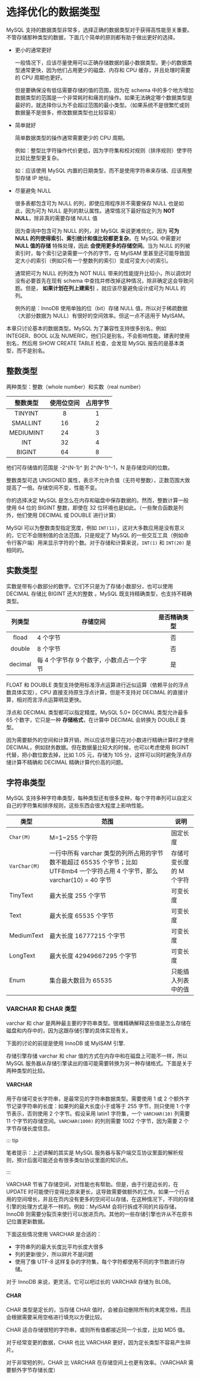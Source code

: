 # 选择优化的数据类型

MySQL 支持的数据类型非常多，选择正确的数据类型对于获得高性能至关重要。不管存储那种类型的数据，下面几个简单的原则都有助于做出更好的选择。

- 更小的通常更好

  一般情况下，应该尽量使用可以正确存储数据的最小数据类型。更小的数据类型通常更快，因为他们占用更少的磁盘、内存和 CPU 缓存，并且处理时需要的 CPU 周期也更好。

  但是要确保没有低估需要存储的值的范围，因为在 schema 中的多个地方增加数据类型的范围是一个非常耗时和痛苦的操作。如果无法确定哪个数据类型是最好的，就选择你认为不会超过范围的最小类型。（如果系统不是很繁忙或则数据量不是很多，修改数据类型也比较容易）

- 简单就好

  简单数据类型的操作通常需要更少的 CPU 周期。

  例如：整型比字符操作代价更低，因为字符集和校对规则（排序规则）使字符比较比整型更复杂。

  如：应该使用 MySQL 内置的日期类型，而不是使用字符串来存储、应该用整型存储 IP 地址。

- 尽量避免 NULL

  很多表都包含可为 NULL 的列，即使应用程序并不需要保存 NULL 也是如此，因为可为 NULL 是列的默认属性。通常情况下最好指定列为 **NOT NULL**，除非真的需要存储 NULL 值

  因为查询中包含可为 NULL 的列，对 MySQL 来说更难优化，因为 **可为 NULL 的列使得索引、索引统计和值比较都更复杂**。在 MySQL 中需要对 **NULL 值的存储** 特殊处理，因此 **会使用更多的存储空间**。当为 NULL 的列被索引时，每个索引记录需要一个外的字节，在 MyISAM 里甚至还可能导致固定大小的索引（例如只有一个整数列的索引）变成可变大小的索引。

  通常把可为 NULL 的列改为 NOT NULL 带来的性能提升比较小，所以调优时没有必要首先在现有 schema 中查找并修改掉这种情况，除非确定这会导致问题。但是， **如果计划在列上建索引** ，就应该尽量避免设计成可为 NULL 的列。

  例外的是：InnoDB 使用单独的位（bit）存储 NULL 值，所以对于稀疏数据（大部分数据为 NULL）有很好的空间效率。但这一点不适用于 MyISAM。



本章只讨论基本的数据类型。MySQL 为了兼容性支持很多别名，例如 INTEGER、BOOL 以及 NUMERIC，他们只是别名，不会影响性能。建表时使用别名，然后用 SHOW CREATE TABLE 检查，会发现 MySQL 报告的是基本类型，而不是别名。

## 整数类型

两种类型：整数（whole number）和实数（real number）

| 整数类型  | 使用位空间 | 占用字节 |
| :-------: | :--------: | :------: |
|  TINYINT  |     8      |    1     |
| SMALLINT  |     16     |    2     |
| MEDIUMINT |     24     |    3     |
|    INT    |     32     |    4     |
|  BIGINT   |     64     |    8     |

他们可存储值的范围是  -2^(N-1)^ 到 2^(N-1)^-1，N 是存储空间的位数。

整数类型可选 UNSIGNED 属性，表示不允许负值（无符号整数），正数范围大致提高了一倍。存储空间不变，性能不变。

你的选择决定 MySQL 是怎么在内存和磁盘中保存数据的。然而，整数计算一般使用 64 位的 BIGINT 整数，即使在 32 位环境也是如此。（一些聚合函数是列外，他们使用 DECIMAL 或 DOUBLE 进行计算）

MySQl 可以为整数类型指定宽度，例如 `INT(11)`，这对大多数应用是没有意义的，它它不会限制值的合法范围，只是规定了 MySQL 的一些交互工具（例如命令行客户端）用来显示字符的个数。对于存储和计算来说，`INT(1)` 和 `INT(20)` 是相同的。

## 实数类型

实数是带有小数部分的数字。它们不只是为了存储小数部分，也可以使用 DECIMAL 存储比 BIGINT 还大的整数 。MySQL 既支持精确类型，也支持不精确类型。

| 列类型  | 存储空间                                 | 是否精确类型 |
| :-----: | ---------------------------------------- | :----------: |
|  fload  | 4 个字节                                 |      否      |
| double  | 8 个字节                                 |      否      |
| decimal | 每 4 个字节存 9 个数字，小数点占一个字节 |      是      |

FLOAT 和 DOUBLE 类型支持使用标准浮点运算进行近似运算（依赖平台的浮点数具体实现），CPU 直接支持原生浮点计算，但是不支持对 DECIMAL 的直接计算，相对而言浮点运算明显更快。

浮点和 DECIMAL 类型都可以指定精度。MySQL 5.0+ DECIMAL 类型允许最多 65 个数字，它只是一种 **存储格式**，在计算中 DECIMAL 会转换为 DOUBLE 类型。

因为需要额外的空间和计算开销，所以应该尽量只在对小数进行精确计算时才使用 DECIMAL，例如财务数据。但在数据量比较大的时候，也可以考虑使用 BIGINT 代替，把小数位数去掉，比如 1.05 元，存储为 105 分，这样可以同时避免浮点存储计算不精确和 DECIMAL 精确计算代价高的问题。

## 字符串类型

MySQL 支持多种字符串类型，每种类型还有很多变种，每个字符串列可以自定义自己的字符集和排序规则，这些东西会很大程度上影响性能。

| 类型         | 范围                                                         | 说明                    |
| ------------ | ------------------------------------------------------------ | ----------------------- |
| `Char(M)`    | M=1~255 个字符                                               | 固定长度                |
| `VarChar(M)` | 一行中所有 varchar 类型的列所占用的字节数不能超过 65535 个字节；比如 UTF8mb4 一个字符占用 4 个字节，那么 varchar(10) = 40 字节 | 存储可变长度的 M 个字符 |
| TinyText     | 最大长度 255 个字节                                          | 可变长度                |
| Text         | 最大长度 65535 个字节                                        | 可变长度                |
| MediumText   | 最大长度 16777215 个字节                                     | 可变长度                |
| LongText     | 最大长度 42949667295 个字节                                  | 可变长度                |
| Enum         | 集合最大数目为 65535                                         | 只能插入列表中的值      |

### VARCHAR 和 CHAR 类型

varchar 和 char 是两种最主要的字符串类型。很难精确解释这些值是怎么存储在磁盘和内存中的，因为这跟存储引擎的具体实现有关。

下面的讨论的前提是使用 InnoDB 或 MyISAM 引擎.

存储引擎存储 varchar 和 char 值的方式在内存中和在磁盘上可能不一样，所以 MySQL 服务器从存储引擎读出的值可能需要转换为另一种存储格式。下面是关于两种类型的比较。

#### VARCHAR

用于存储可变长字符串，是最常见的字符串数据类型。需要使用  1  或 2 个额外字节记录字符串的长度：如果列的最大长度小于或等于 255 字节，则只使用 1 个字节表示，否则使用 2 个字节。假设采用 latin1 字符集，一个  `VARCHAR(10)` 列需要 11 个字节的存储空间。`VARCHAR(1000)` 的列则需要 1002 个字节，因为需要  2 个字节存储长度信息。

::: tip

笔者提示：上述讲解的其实是  MySQL 服务器与客户端交互协议里面的解析规则，预计后面可能还会有很多类似协议里面的知识点。

:::

VARCHAR 节省了存储空间，对性能也有帮助。但是，由于行是边长的，在 UPDATE 时可能使行变得比原来更长，这导致需要做额外的工作。如果一个行占用的空间增长，并且在页内没有更多的空间可以存储，在这种情况下，不同的存储引擎的处理方式是不一样的。例如：MyISAM 会将行拆成不同的片段存储，InnoDB 则需要分裂页来使行可以放进页内。其他的一些存储引擎也许从不在原书记位置更新数据。

下面这些情况使用 VARCHAR 是合适的：

- 字符串列的最大长度比平均长度大很多
- 列的更新很少，所以碎片不是问题
- 使用了像 UTF-8 这样复杂的字符集，每个字符都使用不同的字节数进行存储。

对于 InnoDB 来说，更灵活，它可以吧过长的 VARCHAR 存储为 BLOB。

#### CHAR

CHAR 类型是定长的，当存储 CHAR 值时，会被自动删除所有的末尾空格，而且会根据需要采用空格进行填充以方便比较。

CHAR 适合存储很短的字符串，或则所有值都接近同一个长度，比如 MD5 值。

对于经常变更的数据，CHAR 也比 VARCHAR 更好，因为定长类型不容易产生碎片。

对于非常短的列，CHAR 比 VARCHAR 在存储空间上也更有效率。（VARCHAR 需要额外字节存储长度）